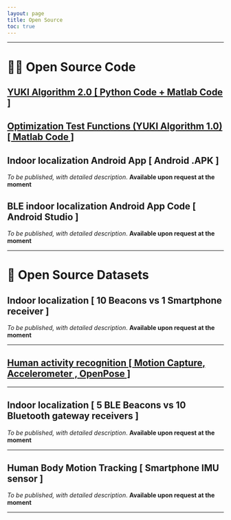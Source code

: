 ```yaml
---
layout: page
title: Open Source
toc: true
---
```


---

# 👨‍💻 Open Source Code

<!-- ## <a href="{{site.baseurl}}/posts/Yuki-Algorithm-01"> **YUKI Algorithm 1.0** [ Matlab Code ] </a>  -->

## <a href="{{site.baseurl}}/posts/Yuki-Algorithm-02"> **YUKI Algorithm 2.0** [ Python Code + Matlab Code ] </a>

## <a href="{{site.baseurl}}/posts/plugin-optimization-testing"> Optimization **Test Functions (YUKI Algorithm 1.0)** [ Matlab Code ] </a>

##  Indoor localization **Android App** [ Android .APK ]

*To be published, with detailed description*. **Available upon request at the moment**

## BLE indoor localization **Android App Code** [ Android Studio ]  

*To be published, with detailed description*. **Available upon request at the moment**

---

# 💾 Open Source Datasets

## Indoor localization [ **10 Beacons** vs **1 Smartphone receiver** ]

*To be published, with detailed description*. **Available upon request at the moment**

---

## <a href="{{site.baseurl}}/posts/Human-Activity-Recognition"> Human activity recognition [ **Motion Capture**, **Accelerometer** , **OpenPose** ] </a>

---

## Indoor localization [ **5 BLE Beacons** vs **10 Bluetooth gateway receivers** ]

*To be published, with detailed description*. **Available upon request at the moment**

---

## Human Body Motion Tracking [ **Smartphone IMU sensor** ]

*To be published, with detailed description*. **Available upon request at the moment**

---
